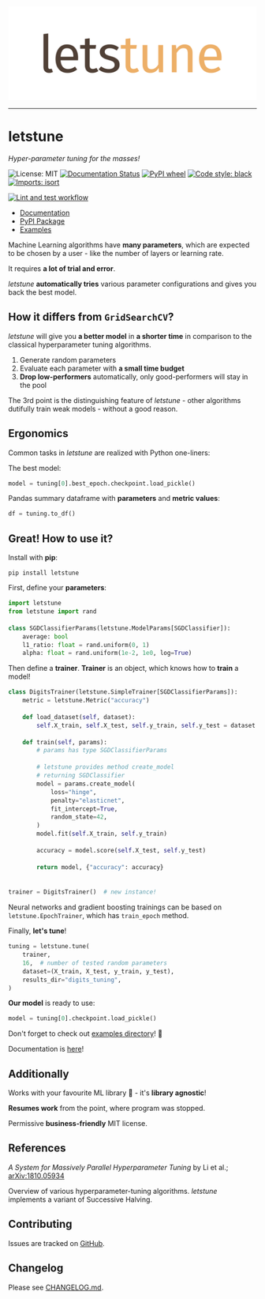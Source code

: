 <div align="center">
  <img src="https://raw.githubusercontent.com/mslapek/letstune/main/img/logo.svg"><br>
</div>

-----------------

# letstune

*Hyper-parameter tuning for the masses!*

![License: MIT](https://img.shields.io/badge/license-MIT-purple.svg?style=flat-square)
[![Documentation Status](https://readthedocs.org/projects/letstune/badge/?version=latest&style=flat-square)](https://letstune.readthedocs.io/en/latest/?badge=latest)
[![PyPI wheel](https://img.shields.io/pypi/wheel/letstune?color=orange&label=pip&style=flat-square)](https://pypi.org/project/letstune/)
[![Code style: black](https://img.shields.io/badge/code%20style-black-000000.svg?style=flat-square)](https://github.com/psf/black)
[![Imports: isort](https://img.shields.io/badge/%20imports-isort-%231674b1?style=flat-square)](https://pycqa.github.io/isort/)

[![Lint and test workflow](https://github.com/mslapek/letstune/actions/workflows/linttest.yml/badge.svg)](https://github.com/mslapek/letstune/actions/workflows/linttest.yml)

* [Documentation](https://letstune.readthedocs.io/en/latest/)
* [PyPI Package](https://pypi.org/project/letstune/)
* [Examples](examples)

Machine Learning algorithms have **many parameters**, which are expected to be
chosen by a user - like the number of layers or learning rate.

It requires **a lot of trial and error**.

_letstune_ **automatically tries** various parameter configurations and
gives you back the best model.

## How it differs from `GridSearchCV`?

_letstune_ will give you **a better model** in **a shorter time** in comparison
to the classical hyperparameter tuning algorithms.

1. Generate random parameters
2. Evaluate each parameter with **a small time budget**
3. **Drop low-performers** automatically, only good-performers will stay in the pool

The 3rd point is the distinguishing feature of _letstune_ - other algorithms
dutifully train weak models - without a good reason.

## Ergonomics

Common tasks in _letstune_ are realized with Python one-liners:

The best model:

```python
model = tuning[0].best_epoch.checkpoint.load_pickle()
```

Pandas summary dataframe with **parameters** and **metric values**:

```python
df = tuning.to_df()
```

## Great! How to use it?

Install with **pip**:

```
pip install letstune
```

First, define your **parameters**:

```python
import letstune
from letstune import rand

class SGDClassifierParams(letstune.ModelParams[SGDClassifier]):
    average: bool
    l1_ratio: float = rand.uniform(0, 1)
    alpha: float = rand.uniform(1e-2, 1e0, log=True)
```

Then define a **trainer**.
**Trainer** is an object, which knows how to **train** a model!

```python
class DigitsTrainer(letstune.SimpleTrainer[SGDClassifierParams]):
    metric = letstune.Metric("accuracy")

    def load_dataset(self, dataset):
        self.X_train, self.X_test, self.y_train, self.y_test = dataset

    def train(self, params):
        # params has type SGDClassifierParams

        # letstune provides method create_model
        # returning SGDClassifier
        model = params.create_model(
            loss="hinge",
            penalty="elasticnet",
            fit_intercept=True,
            random_state=42,
        )
        model.fit(self.X_train, self.y_train)

        accuracy = model.score(self.X_test, self.y_test)

        return model, {"accuracy": accuracy}


trainer = DigitsTrainer()  # new instance!
```

Neural networks and gradient boosting trainings
can be based on `letstune.EpochTrainer`,
which has `train_epoch` method.

Finally, **let's tune**!

```python
tuning = letstune.tune(
    trainer,
    16,  # number of tested random parameters
    dataset=(X_train, X_test, y_train, y_test),
    results_dir="digits_tuning",
)
```

**Our model** is ready to use:

```python
model = tuning[0].checkpoint.load_pickle()
```

Don't forget to check out [examples directory](examples)! 👀

Documentation is [here](https://letstune.readthedocs.io/en/latest/)!

## Additionally

Works with your favourite ML library 🐍 - it's **library agnostic**!

**Resumes work** from the point, where program was stopped.

Permissive **business-friendly** MIT license.

## References

*A System for Massively Parallel Hyperparameter Tuning* by Li et al.;
[arXiv:1810.05934](https://arxiv.org/abs/1810.05934)

Overview of various hyperparameter-tuning algorithms.
_letstune_ implements a variant of Successive Halving.

## Contributing

Issues are tracked on [GitHub](https://github.com/mslapek/letstune/issues).

## Changelog

Please see [CHANGELOG.md](CHANGELOG.md).
